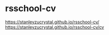 # rsschool-cv
https://stanleyzucrystal.github.io/rsschool-cv/
https://stanleyzucrystal.github.io/rsschool-cv/cv
